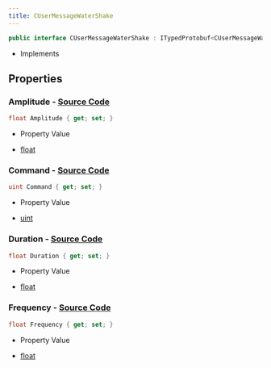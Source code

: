 ```yaml
---
title: CUserMessageWaterShake
---
```


```csharp
public interface CUserMessageWaterShake : ITypedProtobuf<CUserMessageWaterShake>, INativeHandle, INetMessage<CUserMessageWaterShake>, IDisposable
```

- Implements

## Properties

### **Amplitude** - [Source Code](https://github.com/swiftly-solution/swiftlys2/blob/main/managed/src/SwiftlyS2.Generated/Protobufs/Interfaces/CUserMessageWaterShake.cs#L21)

```csharp
float Amplitude { get; set; }
```

- Property Value

- [float](https://learn.microsoft.com/dotnet/api/system.single)

### **Command** - [Source Code](https://github.com/swiftly-solution/swiftlys2/blob/main/managed/src/SwiftlyS2.Generated/Protobufs/Interfaces/CUserMessageWaterShake.cs#L18)

```csharp
uint Command { get; set; }
```

- Property Value

- [uint](https://learn.microsoft.com/dotnet/api/system.uint32)

### **Duration** - [Source Code](https://github.com/swiftly-solution/swiftlys2/blob/main/managed/src/SwiftlyS2.Generated/Protobufs/Interfaces/CUserMessageWaterShake.cs#L27)

```csharp
float Duration { get; set; }
```

- Property Value

- [float](https://learn.microsoft.com/dotnet/api/system.single)

### **Frequency** - [Source Code](https://github.com/swiftly-solution/swiftlys2/blob/main/managed/src/SwiftlyS2.Generated/Protobufs/Interfaces/CUserMessageWaterShake.cs#L24)

```csharp
float Frequency { get; set; }
```

- Property Value

- [float](https://learn.microsoft.com/dotnet/api/system.single)


